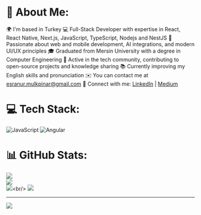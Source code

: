 # 💫 About Me:

🌍 I'm based in Turkey
💻 Full-Stack Developer with expertise in React, React Native, Next.js, JavaScript, TypeScript, Nodejs and NestJS
🚀 Passionate about web and mobile development, AI integrations, and modern UI/UX principles
🎓 Graduated from Mersin University with a degree in Computer Engineering
🤝 Active in the tech community, contributing to open-source projects and knowledge sharing
📚 Currently improving my English skills and pronunciation
✉️ You can contact me at esranur.mulkpinar@gmail.com
🔗 Connect with me: [LinkedIn](https://www.linkedin.com/in/esramulkpinar/) | [Medium](https://medium.com/@esranur.mulkpinar)


# 💻 Tech Stack:
![JavaScript](https://img.shields.io/badge/javascript-%23323330.svg?style=for-the-badge&logo=javascript&logoColor=%23F7DF1E) ![Angular](https://img.shields.io/badge/angular-%23DD0031.svg?style=for-the-badge&logo=angular&logoColor=white)
# 📊 GitHub Stats:
![](https://github-readme-stats.vercel.app/api?username=EsraMulkpinar&theme=dark&hide_border=false&include_all_commits=false&count_private=false)<br/>
![](https://github-readme-streak-stats.herokuapp.com/?user=EsraMulkpinar&theme=dark&hide_border=false)<br/>
![]([https://github-readme-streak-stats.herokuapp.com/?user=EsraMulkpinar&theme=dark&hide_border=false](https://img.php.cn/upload/article/000/000/052/5fdaba13bb708937.jpg))<br/>
![](https://github-readme-stats.vercel.app/api/top-langs/?username=EsraMulkpinar&theme=dark&hide_border=false&include_all_commits=false&count_private=false&layout=compact)

---
[![](https://visitcount.itsvg.in/api?id=EsraMulkpinar&icon=0&color=0)](https://visitcount.itsvg.in)

<!-- Proudly created with GPRM ( https://gprm.itsvg.in ) -->
